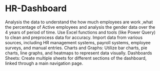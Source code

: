 # HR-Dashboard
Analysis the data to understand the how much employees are work ,what the percentage of Active employees and analysis the gender data over the 4 years of period of time.
Use Excel functions and tools (like Power Query) to clean and preprocess data for accuracy.
Import data from various sources, including HR management systems, payroll systems, employee surveys, and manual entries.
Charts and Graphs: Utilize bar charts, pie charts, line graphs, and heatmaps to represent data visually.
Dashboards Sheets: Create multiple sheets for different sections of the dashboard, linked through a main navigation page.
